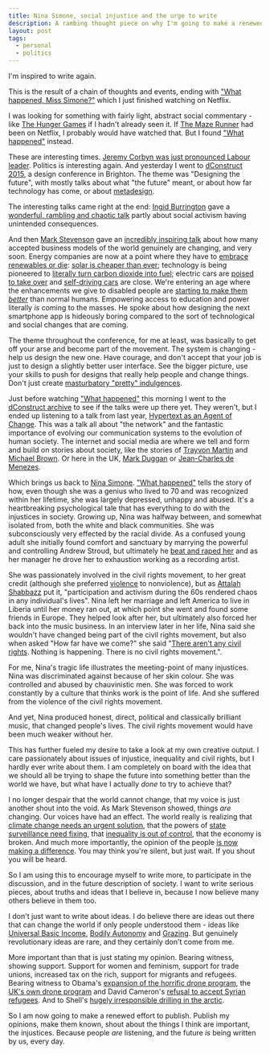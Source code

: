 ```yaml
---
title: Nina Simone, social injustice and the urge to write
description: A rambing thought piece on why I'm going to make a renewed effort to write more.
layout: post
tags:
  - personal
  - politics
---
```


I'm inspired to write again.

This is the result of a chain of thoughts and events, ending with ["What happened, Miss Simone?"][what] which I just finished watching on Netflix.

I was looking for something with fairly light, abstract social commentary - like [The Hunger Games][] if I hadn't already seen it. If [The Maze Runner][] had been on Netflix, I probably would have watched that. But I found ["What happened"][what] instead.

These are interesting times. [Jeremy Corbyn was just pronounced Labour leader][]. Politics is interesting again. And yesterday I went to [dConstruct 2015][], a design conference in Brighton. The theme was "Designing the future", with mostly talks about what "the future" meant, or about how far technology has come, or about [metadesign][].

The interesting talks came right at the end: [Ingid Burrington][] gave a [wonderful, rambling and chaotic talk][] partly about social activism having unintended consequences.

And then [Mark Stevenson][] gave an [incredibly inspiring talk][] about how many accepted business models of the world genuinely are changing, and very soon. Energy companies are now at a point where they have to [embrace renewables or die][]: [solar is cheaper than ever][]; technology is being pioneered to [literally turn carbon dioxide into fuel][]; electric cars are [poised to take over][] and [self-driving cars][] are close. We're entering an age where the enhancements we give to disabled people are [starting to make them *better*][] than normal humans. Empowering access to education and power literally *is* coming to the masses. He spoke about how designing the next smartphone app is hideously boring compared to the sort of technological and social changes that are coming.

The theme throughout the conference, for me at least, was basically to get off your arse and become part of the movement. The system is changing - help us design the new one. Have courage, and don't accept that your job is just to design a slightly better user interface. See the bigger picture, use your skills to push for designs that really help people and change things. Don't just create [masturbatory "pretty" indulgences][].

Just before watching ["What happened"][what] this morning I went to the [dConstruct archive][] to see if the talks were up there yet. They weren't, but I ended up listening to a talk from last year, [Hypertext as an Agent of Change][]. This was a talk all about "the network" and the fantastic importance of evolving our communication systems to the evolution of human society. The internet and social media are where we tell and form and build on stories about society, like the stories of [Trayvon Martin][] and [Michael Brown][]. Or here in the UK, [Mark Duggan][] or [Jean-Charles de Menezes][].

Which brings us back to [Nina Simone][]. ["What happened"][what] tells the story of how, even though she was a genius who lived to 70 and was recognized within her lifetime, she was largely depressed, unhappy and abused. It's a heartbreaking psychological tale that has everything to do with the injustices in society. Growing up, Nina was halfway between, and somewhat isolated from, both the white and black communities. She was subconsciously very effected by the racial divide. As a confused young adult she initially found comfort and sanctuary by marrying the powerful and controlling Andrew Stroud, but ultimately he [beat and raped her][] and as her manager he drove her to exhaustion working as a recording artist.

She was passionately involved in the civil rights movement, to her great credit (although she preferred [violence][] to nonviolence), but as [Attalah Shabbazz][] put it, "participation and activism during the 60s rendered chaos in any individual's lives". Nina left her marriage and left America to live in Liberia until her money ran out, at which point she went and found some friends in Europe. They helped look after her, but ultimately also forced her back into the music business. In an interview later in her life, Nina said she wouldn't have changed being part of the civil rights movement, but also when asked "How far have we come?" she said "[There aren't any civil rights][]. Nothing is happening. There is no civil rights movement.".

For me, Nina's tragic life illustrates the meeting-point of many injustices. Nina was discriminated against because of her skin colour. She was controlled and abused by chauvinistic men. She was forced to work constantly by a culture that thinks work is the point of life. And she suffered from the violence of the civil rights movement.

And yet, Nina produced honest, direct, political and classically brilliant music, that changed people's lives. The civil rights movement would have been much weaker without her.

This has further fueled my desire to take a look at my own creative output. I care passionately about issues of injustice, inequality and civil rights, but I hardly ever write about them. I am completely on board with the idea that we should all be trying to shape the future into something better than the world we have, but what have I actually *done* to try to achieve that?

I no longer despair that the world cannot change, that my voice is just another shout into the void. As Mark Stevenson showed, things *are* changing. Our voices have had an effect. The world really is realizing that [climate change needs an urgent solution][], that the powers of [state surveillance need fixing][], that [inequality is out of control][], that the economy is broken. And much more importantly, the opinion of the people [is now making a difference][]. You may think you're silent, but just wait. If you shout you will be heard.

So I am using this to encourage myself to write more, to participate in the discussion, and in the future description of society. I want to write serious pieces, about truths and ideas that I believe in, because I now believe many others believe in them too.

I don't just want to write about ideas. I do believe there are ideas out there that can change the world if only people understood them - ideas like [Universal Basic Income][], [Bodily Autonomy][] and [Grazing][]. But genuinely revolutionary ideas are rare, and they certainly don't come from me.

More important than that is just stating my opinion. Bearing witness, showing support. Support for women and feminism, support for trade unions, increased tax on the rich, support for migrants and refugees. Bearing witness to Obama's [expansion of the horrific drone program][], the [UK's own drone program][] and David Cameron's [refusal to accept Syrian refugees][]. And to Shell's [hugely irresponsible drilling in the arctic][].

So I am now going to make a renewed effort to publish. Publish my opinions, make them known, shout about the things I think are important, the injustices. Because people *are* listening, and the future *is* being written by us, every day.

[Hypertext as an Agent of Change]: http://archive.dconstruct.org/2014/hypertext
[hugely irresponsible drilling in the arctic]: http://wwf.panda.org/what_we_do/where_we_work/arctic/what_we_do/oil_gas/
[refusal to accept Syrian refugees]: http://www.theguardian.com/world/2015/sep/02/david-cameron-migration-crisis-will-not-be-solved-by-uk-taking-in-more-refugees
[state surveillance need fixing]: http://www.independent.co.uk/life-style/gadgets-and-tech/news/uk-governments-surveillance-plans-could-put-citizens-and-entire-internet-at-risk-argue-leading-computing-experts-10373940.html
[UK's own drone program]: http://www.independent.co.uk/news/uk/politics/jeremy-corbyn-demands-david-cameron-publishes-legal-basis-for-drone-attack-10490927.html
[expansion of the horrific drone program]: http://drones.pitchinteractive.com/
[Bodily Autonomy]: http://misandry-mermaid.tumblr.com/post/54055705227/there-is-a-concept-called-body-autonomy-its
[Grazing]: http://www.ted.com/talks/allan_savory_how_to_green_the_world_s_deserts_and_reverse_climate_change
[Attalah Shabbazz]: http://www.cbsnews.com/news/malcolm-x-remembered-by-daughter-attallah-shabazz-50-years-after-his-assassination/
[what]: https://en.wikipedia.org/wiki/What_Happened,_Miss_Simone%3F
[inequality is out of control]: https://www.equalitytrust.org.uk/
[climate change needs an urgent solution]: http://www.theguardian.com/sustainable-business/2015/apr/22/earth-day-climate-change-energy-sustainable-development-urgent-cop21
[The Hunger Games]: https://en.wikipedia.org/wiki/The_Hunger_Games
[The Maze Runner]: https://en.wikipedia.org/wiki/The_Maze_Runner
[dConstruct 2015]: http://2015.dconstruct.org/
[metadesign]: https://en.wikipedia.org/wiki/Metadesign
[Ingid Burrington]: https://twitter.com/lifewinning
[Mark Stevenson]: https://twitter.com/Optimistontour
[Nina Simone]: https://en.wikipedia.org/wiki/Nina_Simone
[Mark Duggan]: https://en.wikipedia.org/wiki/Death_of_Mark_Duggan
[Trayvon Martin]: https://en.wikipedia.org/wiki/Trayvon_Martin
[Michael Brown]: https://en.wikipedia.org/wiki/Shooting_of_Michael_Brown
[Universal Basic Income]: https://www.youtube.com/watch?v=c7nY0UWrSIA
[Jean-Charles de Menezes]: https://en.wikipedia.org/wiki/Death_of_Jean_Charles_de_Menezes
[Jeremy Corbyn was just pronounced Labour leader]: http://www.theguardian.com/politics/blog/live/2015/sep/12/labour-announces-leadership-election-result-with-corbyn-tipped-to-win-politics-live
[masturbatory "pretty" indulgences]: http://www.designpics.it/wp-content/uploads/2013/05/Audi-concept-car-Victor-Uribe-Chacon-car-design.jpg
[dConstruct archive]: http://archive.dconstruct.org/
[wonderful, rambling and chaotic talk]: http://2015.dconstruct.org/speaker/ingrid-burrington
[incredibly inspiring talk]: http://2015.dconstruct.org/speaker/mark-stevenson
[poised to take over]: https://en.wikipedia.org/wiki/Electric_car_use_by_country#/media/File:PEV_Registrations_China_from_2011.png
[starting to make them *better*]: http://www.popsci.com/technology/article/2009-11/seriously-do-prosthetic-limbs-give-sprinters-advantage
[violence]: http://www.theguardian.com/music/2015/jun/22/nina-simone-documentary-what-happened-miss-simone
[There aren't any civil rights]: http://www.theatlantic.com/entertainment/archive/2015/06/nina-simone-and-mississippi-goddam/396923/
[embrace renewables or die]: http://uk.reuters.com/article/2014/12/01/uk-e-on-divestiture-idUKKCN0JE0TZ20141201
[solar is cheaper than ever]: http://cleantechnica.com/2014/09/04/solar-panel-cost-trends-10-charts/
[literally turn carbon dioxide into fuel]: http://www.theguardian.com/sustainable-business/2015/may/22/solar-fuel-carbon-dioxide-co2-climate-change-photosynthesis
[beat and raped her]: http://www.mirror.co.uk/3am/celebrity-news/brutal-story-nina-simone-second-5960438
[is now making a difference]: http://www.go-gulf.ae/blog/businesses-social-media/
[self-driving cars]: https://www.kpmg.com/US/en/IssuesAndInsights/ArticlesPublications/Documents/self-driving-cars-next-revolution.pdf
